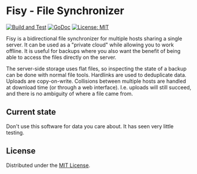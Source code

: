 # Fisy - File Synchronizer

[![Build and Test](https://github.com/tommie/fisy/actions/workflows/makefile.yml/badge.svg)](https://github.com/tommie/fisy/actions/workflows/makefile.yml)
[![GoDoc](https://godoc.org/github.com/tommie/fisy?status.svg)](https://godoc.org/github.com/tommie/fisy)
[![License: MIT](https://img.shields.io/badge/License-MIT-yellow.svg)](https://opensource.org/licenses/MIT)

Fisy is a bidirectional file synchronizer for multiple hosts sharing a
single server. It can be used as a "private cloud" while allowing you
to work offline. It is useful for backups where you also want the
benefit of being able to access the files directly on the server.

The server-side storage uses flat files, so inspecting the state of a
backup can be done with normal file tools. Hardlinks are used to
deduplicate data. Uploads are copy-on-write. Collisions between
multiple hosts are handled at download time (or through a web
interface). I.e. uploads will still succeed, and there is no ambiguity
of where a file came from.

## Current state

Don't use this software for data you care about. It has seen very
little testing.

## License

Distributed under the [MIT License](LICENSE).
